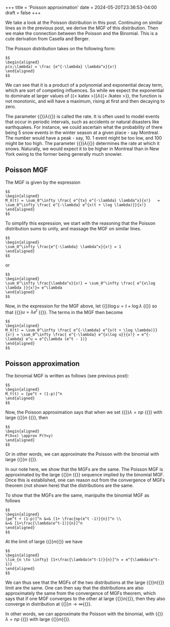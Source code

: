 +++
title = 'Poisson approximation'
date = 2024-05-20T23:36:53-04:00
draft = false
+++

We take a look at the Poisson distribution in this post. Continuing on similar lines as in the previous post, we derive the MGF of this distribution. Then we make the connection between the Poisson and the Binomial. This is a cute derivation from Casella and Berger. 

The Poisson distribution takes on the following form:

```katex
$$ 
\begin{aligned}
p(x;\lambda) = \frac {e^{-\lambda} \lambda^x}{x!}
\end{aligned}
$$
```

We can see that it is a product of a polynomial and exponential decay term, which are sort of competing influences. So while we expect the exponential to dominate at larger values of {{< katex >}}$\lambda${{< /katex >}}, the function is not monotonic, and will have a maximum, rising at first and then decaying to zero. 

The parameter {{<katex>}}$\lambda${{</katex>}} is called the rate. It is often used to model events that occur in periodic intervals, such as accidents or natural disasters like earthquakes. For instance, we could ascertain what the probability of there being 5 snow events in the winter season at a given place - say Montreal. The number would have a peak - say, 10. 1 event might be too low, and 100 might be too high. The parameter {{<katex>}}$\lambda${{</katex>}} determines the rate at which it snows. Naturally, we would expect it to be higher in Montreal than in New York owing to the former being generally much snowier. 

## Poisson MGF
The MGF is given by the expression 

```katex
$$ 
\begin{aligned}
M_X(t) = \sum_0^\infty \frac{ e^{tx} e^{-\lambda} \lambda^x}{x!}   = \sum_0^\infty \frac{ e^{-\lambda} e^{x(t + \log \lambda)}}{x!}
\end{aligned}
$$
```

To simplify this expression, we start with the reasoning that the Poisson distribution sums to unity, and massage the MGF on similar lines. 

```katex
$$
\begin{aligned}
\sum_0^\infty \frac{e^{-\lambda} \lambda^x}{x!} = 1 
\end{aligned}
$$ 
```
or 

```katex
$$
\begin{aligned}
\sum_0^\infty \frac{\lambda^x}{x!} = \sum_0^\infty \frac{ e^{x\log \lambda }}{x!}= e^\lambda
\end{aligned}
$$ 
```

Now, in the expression for the MGF above, let {{<katex>}}$\log u = t + \log \lambda$ {{</katex>}} so that {{<katex>}}$u = \lambda e^t$ {{</katex>}}. The terms in the MGF then become 

```katex
$$ 
\begin{aligned}
M_X(t) = \sum_0^\infty \frac{ e^{-\lambda} e^{x(t + \log \lambda)}}{x!} = \sum_0^\infty \frac{ e^{-\lambda} e^{x\log u}}{x!} = e^{-\lambda} e^u = e^{\lambda (e^t - 1)}
\end{aligned}
$$
```

## Poisson approximation
The binomial MGF is written as follows (see previous post):

```katex 
$$
\begin{aligned}
M_Y(t) = [pe^t + (1-p)]^n 
\end{aligned}
$$
```

Now, the Poisson approximation says that when we set {{<katex>}}$\lambda = np$ {{</katex>}} with large {{<katex>}}$n$ {{</katex>}}, then 


```katex 
$$
\begin{aligned}
P(X=x) \approx P(Y=y) 
\end{aligned}
$$
```
Or in other words, we can approximate the Poisson with the binomial with large {{<katex>}}$n$ {{</katex>}}. 

In our note here, we show that the MGFs are the same. The Poisson MGF is approximated by the large {{<katex>}}$n$ {{</katex>}} sequence implied by the binomial MGF. Once this is established, one can reason out from the convergence of MGFs theorem (not shown here) that the distributions are the same. 

To show that the MGFs are the same, manipulte the binomial MGF as follows 

```katex 
$$
\begin{aligned}
[pe^t + (1-p)]^n &=& [1+ \frac{np(e^t -1)}{n}]^n \\
&=& [1+\frac{\lambda(e^t-1)}{n}]^n  
\end{aligned}
$$
```

At the limit of large {{<katex>}}$n${{</katex>}} we have 

```katex 
$$
\begin{aligned}
\lim_{n \to \infty} [1+\frac{\lambda(e^t-1)}{n}]^n = e^{\lambda(e^t-1)}  
\end{aligned}
$$
```

We can thus see that the MGFs of the two distributions at the large {{<katex>}}$n${{</katex>}} limit are the same. One can then say that the distributions are also approximately the same from the convergence of MGFs theorem, which says that if one MGF converges to the other at large {{<katex>}}$n${{</katex>}}, then they also converge in distribution at {{<katex>}}$n\to\infty${{</katex>}}. 

In other words, we can approximate the Poisson with the binomial, with {{<katex>}}$\lambda = np$ {{</katex>}} with large {{<katex>}}$n${{</katex>}}. 
